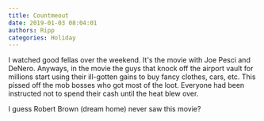 ```yaml
---
title: Countmeout
date: 2019-01-03 08:04:01
authors: Ripp
categories: Holiday
---
```


 I watched good fellas over the weekend. It's the movie with Joe Pesci and DeNero.
Anyways, in the movie the guys that knock off the airport vault for millions start
using their ill-gotten gains to buy fancy clothes, cars, etc. This pissed off
the mob bosses who got most of the loot. Everyone had been instructed not to spend
their cash until the heat blew over.  

I guess Robert Brown (dream home) never saw this movie?